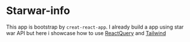 # Starwar-info
This app is bootstrap by `creat-react-app`.
I already build a app using star war API 
but here i showcase how to use [ReactQuery](https://react-query.tanstack.com/) and [Tailwind](https://tailwindcss.com/)

